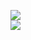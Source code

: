 [![](https://img.shields.io/badge/Made%20With-Github%20Spray-lightgrey.svg?style=for-the-badge&logo=github)](https://github.com/Annihil/github-spray#18017)  
[![](https://i.imgur.com/2DrTn0Z.gif)](https://github.com/Annihil/github-spray)